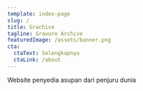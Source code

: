 ```yaml
---
template: index-page
slug: /
title: Grachive
tagline: Gravure Archive
featuredImage: /assets/banner.png
cta:
  ctaText: Selengkapnya
  ctaLink: /about
---
```


Website penyedia asupan dari penjuru dunia 